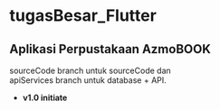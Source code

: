 # tugasBesar_Flutter

Aplikasi Perpustakaan AzmoBOOK
--

sourceCode branch untuk sourceCode dan  <br>
apiServices branch untuk database + API.
- **v1.0 initiate**
